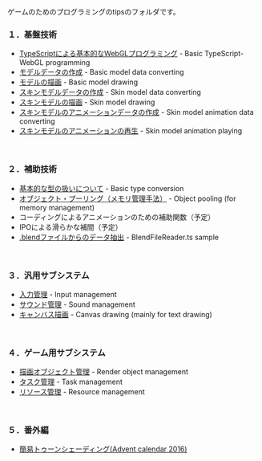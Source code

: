 
ゲームのためのプログラミングのtipsのフォルダです。

### １．基盤技術
- [TypeScriptによる基本的なWebGLプログラミング](./basic_webgl_ts/) - Basic TypeScript-WebGL programming
- [モデルデータの作成](./basic_model_converting/) - Basic model data converting
- [モデルの描画](./basic_model_drawing/) - Basic model drawing
- [スキンモデルデータの作成](./skinning_model_converting/) - Skin model data converting
- [スキンモデルの描画](./skinning_model_drawing/) - Skin model drawing
- [スキンモデルのアニメーションデータの作成](./skin_model_animation_converting/) - Skin model animation data converting
- [スキンモデルのアニメーションの再生](./skin_model_animation_playing/) - Skin model animation playing

<br />

### ２．補助技術
- [基本的な型の扱いについて](./basic_type_conversion/) - Basic type conversion
- [オブジェクト・プーリング（メモリ管理手法）](./object_pooling/) - Object pooling (for memory management)
- コーディングによるアニメーションのための補助関数（予定）
- IPOによる滑らかな補間（予定）
- [.blendファイルからのデータ抽出](./blend_file_reader_sample/) - BlendFileReader.ts sample

<br />

### ３．汎用サブシステム
- [入力管理](./input_management/) - Input management
- [サウンド管理](./sound_management/) - Sound management
- [キャンバス描画](./canvas_drawing/) - Canvas drawing (mainly for text drawing)
  
<br />

### ４．ゲーム用サブシステム
- [描画オブジェクト管理](./render_object_management/) - Render object management
- [タスク管理](./task_management/) - Task management
- [リソース管理](./resource_management/) - Resource management

<br />

### ５．番外編
- [簡易トゥーンシェーディング(Advent calendar 2016)](./complex_toon_drawing/)

<br />
